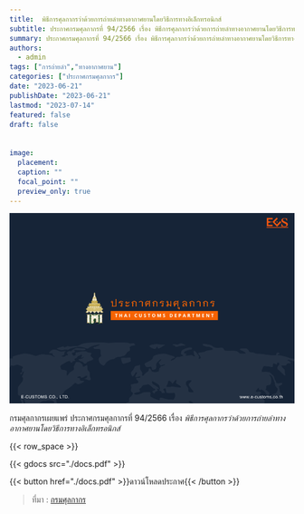 ```yaml
---
title: 	พิธีการศุลกากรว่าด้วยการถ่ายลำทางอากาศยานโดยวิธีการทางอิเล็กทรอนิกส์
subtitle: ประกาศกรมศุลกากรที่ 94/2566 เรื่อง พิธีการศุลกากรว่าด้วยการถ่ายลำทางอากาศยานโดยวิธีการทางอิเล็กทรอนิกส์ 
summary: ประกาศกรมศุลกากรที่ 94/2566 เรื่อง พิธีการศุลกากรว่าด้วยการถ่ายลำทางอากาศยานโดยวิธีการทางอิเล็กทรอนิกส์ 
authors:
  - admin
tags: ["การถ่ายลำ","ทางอากาศยาน"]
categories: ["ประกาศกรมศุลกากร"]
date: "2023-06-21"
publishDate: "2023-06-21"
lastmod: "2023-07-14"
featured: false
draft: false


image:
  placement:
  caption: ""
  focal_point: ""
  preview_only: true
---
```


![](featured.png)


กรมศุลกากรเผยแพร่ ประกาศกรมศุลกากรที่ 94/2566 เรื่อง *พิธีการศุลกากรว่าด้วยการถ่ายลำทางอากาศยานโดยวิธีการทางอิเล็กทรอนิกส์*


{{< row_space >}}

{{< gdocs src="./docs.pdf" >}}


{{< button href="./docs.pdf" >}}ดาวน์โหลดประกาศ{{< /button >}}


> ที่มา : [กรมศุลกากร](https://www.customs.go.th/cont_strc_download_with_docno_date.php?lang=th&top_menu=menu_homepage&current_id=14232932414b505f48464b49464a4e)
